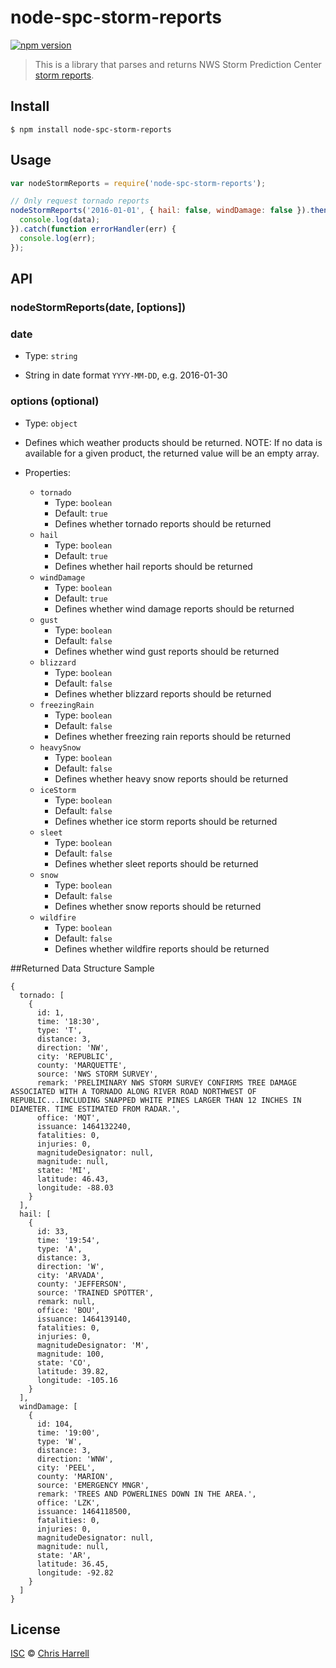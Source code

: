 # node-spc-storm-reports

[![npm version](https://badge.fury.io/js/node-spc-storm-reports.svg)](https://www.npmjs.com/package/node-spc-storm-reports)

> This is a library that parses and returns NWS Storm Prediction Center [storm reports](http://www.spc.noaa.gov/climo/online/).

## Install

```
$ npm install node-spc-storm-reports
```


## Usage

```js
var nodeStormReports = require('node-spc-storm-reports');

// Only request tornado reports
nodeStormReports('2016-01-01', { hail: false, windDamage: false }).then(function spcResponse(data) {
  console.log(data);
}).catch(function errorHandler(err) {
  console.log(err);
});
```


## API

### nodeStormReports(date, [options])

### date
- Type: `string`

- String in date format `YYYY-MM-DD`, e.g. 2016-01-30

### options (optional)

- Type: `object`

- Defines which weather products should be returned.  NOTE: If no data is available for a given product, the returned value will be an empty array.

- Properties:
	- `tornado`
		* Type: `boolean`
		* Default: `true`
		* Defines whether tornado reports should be returned
	- `hail`
		* Type: `boolean`
		* Default: `true`
		* Defines whether hail reports should be returned
	- `windDamage`
		* Type: `boolean`
		* Default: `true`
		* Defines whether wind damage reports should be returned
	- `gust`
		* Type: `boolean`
		* Default: `false`
		* Defines whether wind gust reports should be returned
	- `blizzard`
		* Type: `boolean`
		* Default: `false`
		* Defines whether blizzard reports should be returned
	- `freezingRain`
		* Type: `boolean`
		* Default: `false`
		* Defines whether freezing rain reports should be returned
	- `heavySnow`
		* Type: `boolean`
		* Default: `false`
		* Defines whether heavy snow reports should be returned
	- `iceStorm`
		* Type: `boolean`
		* Default: `false`
		* Defines whether ice storm reports should be returned
	- `sleet`
		* Type: `boolean`
		* Default: `false`
		* Defines whether sleet reports should be returned
	- `snow`
		* Type: `boolean`
		* Default: `false`
		* Defines whether snow reports should be returned
	- `wildfire`
		* Type: `boolean`
		* Default: `false`
		* Defines whether wildfire reports should be returned

##Returned Data Structure Sample
```
{
  tornado: [
    {
      id: 1,
      time: '18:30',
      type: 'T',
      distance: 3,
      direction: 'NW',
      city: 'REPUBLIC',
      county: 'MARQUETTE',
      source: 'NWS STORM SURVEY',
      remark: 'PRELIMINARY NWS STORM SURVEY CONFIRMS TREE DAMAGE ASSOCIATED WITH A TORNADO ALONG RIVER ROAD NORTHWEST OF REPUBLIC...INCLUDING SNAPPED WHITE PINES LARGER THAN 12 INCHES IN DIAMETER. TIME ESTIMATED FROM RADAR.',
      office: 'MQT',
      issuance: 1464132240,
      fatalities: 0,
      injuries: 0,
      magnitudeDesignator: null,
      magnitude: null,
      state: 'MI',
      latitude: 46.43,
      longitude: -88.03
    }
  ],
  hail: [
    {
      id: 33,
      time: '19:54',
      type: 'A',
      distance: 3,
      direction: 'W',
      city: 'ARVADA',
      county: 'JEFFERSON',
      source: 'TRAINED SPOTTER',
      remark: null,
      office: 'BOU',
      issuance: 1464139140,
      fatalities: 0,
      injuries: 0,
      magnitudeDesignator: 'M',
      magnitude: 100,
      state: 'CO',
      latitude: 39.82,
      longitude: -105.16
    }
  ],
  windDamage: [
    {
      id: 104,
      time: '19:00',
      type: 'W',
      distance: 3,
      direction: 'WNW',
      city: 'PEEL',
      county: 'MARION',
      source: 'EMERGENCY MNGR',
      remark: 'TREES AND POWERLINES DOWN IN THE AREA.',
      office: 'LZK',
      issuance: 1464118500,
      fatalities: 0,
      injuries: 0,
      magnitudeDesignator: null,
      magnitude: null,
      state: 'AR',
      latitude: 36.45,
      longitude: -92.82
    }
  ]
}
```

## License

[ISC](https://github.com/jcharrell/node-spc-storm-reports/blob/master/LICENSE) © [Chris Harrell](https://github.com/jcharrell)
